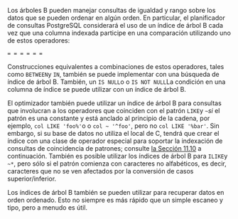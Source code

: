 Los árboles B pueden manejar consultas de igualdad y rango sobre los  datos que se pueden ordenar en algún orden. En particular, el  planificador de consultas PostgreSQL considerará el uso de un índice de árbol B cada vez que una columna  indexada participe en una comparación utilizando uno de estos  operadores:

```
= = = = = =
```

Construcciones equivalentes a combinaciones de estos operadores, tales como  `BETWEEN`y `IN`, también se puede implementar con una búsqueda de índice de árbol B. También, un  `IS NULL`o o  `IS NOT NULL`La condición en una columna de índice se puede utilizar con un índice de árbol B.

El optimizador también puede utilizar un índice de árbol B para  consultas que involucran a los operadores que coinciden con el patrón  `LIKE`y  `~`*si* el patrón es una constante y está anclado al principio de la cadena, por ejemplo,  `col LIKE 'foo%'`o o `col ~ '^foo'`, pero no `col LIKE '%bar'`. Sin embargo, si su base de datos no utiliza el local de C, tendrá que  crear el índice con una clase de operador especial para soportar la  indexación de consultas de coincidencia de patrones; consulte [la Sección 11.10](https://www.postgresql.org/docs/current/indexes-opclass.html) a continuación. También es posible utilizar los índices de árbol B para  `ILIKE`y `~*`, pero sólo si el patrón comienza con caracteres no alfabéticos, es  decir, caracteres que no se ven afectados por la conversión de casos  superior/inferior.

Los índices de árbol B también se pueden utilizar para recuperar  datos en orden ordenado. Esto no siempre es más rápido que un simple  escaneo y tipo, pero a menudo es útil.